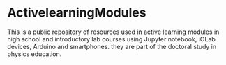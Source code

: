 # ActivelearningModules
This is a public repository of resources used in active learning modules in high school and introductory lab courses using Jupyter notebook, iOLab devices, Arduino and smartphones.
they are part of the doctoral study in physics education.
